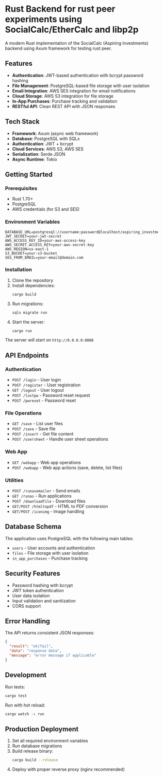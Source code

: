 # Rust Backend for rust peer experiments using SocialCalc/EtherCalc and libp2p

A modern Rust implementation of the SocialCalc (Aspiring Investments) backend using Axum framework for testing rust peer.

## Features

- **Authentication**: JWT-based authentication with bcrypt password hashing
- **File Management**: PostgreSQL-based file storage with user isolation
- **Email Integration**: AWS SES integration for email notifications
- **Cloud Storage**: AWS S3 integration for file storage
- **In-App Purchases**: Purchase tracking and validation
- **RESTful API**: Clean REST API with JSON responses

## Tech Stack

- **Framework**: Axum (async web framework)
- **Database**: PostgreSQL with SQLx
- **Authentication**: JWT + bcrypt
- **Cloud Services**: AWS S3, AWS SES
- **Serialization**: Serde JSON
- **Async Runtime**: Tokio

## Getting Started

### Prerequisites

- Rust 1.70+
- PostgreSQL
- AWS credentials (for S3 and SES)

### Environment Variables

```env
DATABASE_URL=postgresql://username:password@localhost/aspiring_investments
JWT_SECRET=your-jwt-secret
AWS_ACCESS_KEY_ID=your-aws-access-key
AWS_SECRET_ACCESS_KEY=your-aws-secret-key
AWS_REGION=us-east-1
S3_BUCKET=your-s3-bucket
SES_FROM_EMAIL=your-email@domain.com
```

### Installation

1. Clone the repository
2. Install dependencies:
   ```bash
   cargo build
   ```
3. Run migrations:
   ```bash
   sqlx migrate run
   ```
4. Start the server:
   ```bash
   cargo run
   ```

The server will start on `http://0.0.0.0:8080`

## API Endpoints

### Authentication
- `POST /login` - User login
- `POST /register` - User registration  
- `GET /logout` - User logout
- `POST /lostpw` - Password reset request
- `POST /pwreset` - Password reset

### File Operations
- `GET /save` - List user files
- `POST /save` - Save file
- `POST /insert` - Get file content
- `POST /usersheet` - Handle user sheet operations

### Web App
- `GET /webapp` - Web app operations
- `POST /webapp` - Web app actions (save, delete, list files)

### Utilities
- `POST /runasemailer` - Send emails
- `GET /runas` - Run applications
- `POST /downloadfile` - Download files
- `GET/POST /htmltopdf` - HTML to PDF conversion
- `GET/POST /iconimg` - Image handling

## Database Schema

The application uses PostgreSQL with the following main tables:

- `users` - User accounts and authentication
- `files` - File storage with user isolation
- `in_app_purchases` - Purchase tracking

## Security Features

- Password hashing with bcrypt
- JWT token authentication
- User data isolation
- Input validation and sanitization
- CORS support

## Error Handling

The API returns consistent JSON responses:

```json
{
  "result": "ok|fail",
  "data": "response data",
  "message": "error message if applicable"
}
```

## Development

Run tests:
```bash
cargo test
```

Run with hot reload:
```bash
cargo watch -x run
```

## Production Deployment

1. Set all required environment variables
2. Run database migrations
3. Build release binary:
   ```bash
   cargo build --release
   ```
4. Deploy with proper reverse proxy (nginx recommended)
